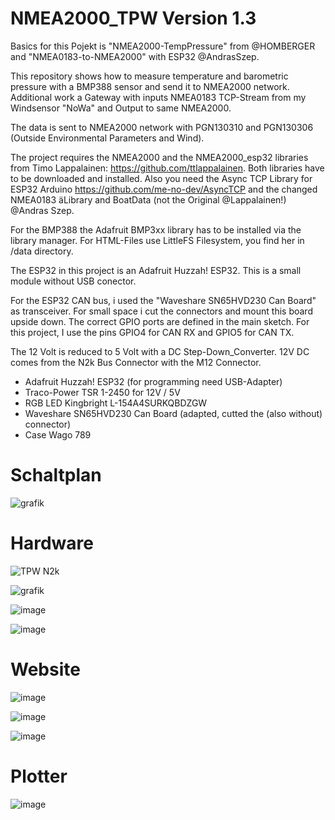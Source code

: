 # NMEA2000_TPW Version 1.3

Basics for this Pojekt is "NMEA2000-TempPressure" from @HOMBERGER and "NMEA0183-to-NMEA2000" with ESP32 @AndrasSzep.

This repository shows how to measure temperature and barometric pressure with a BMP388 sensor and send it to NMEA2000 network.
Additional work a Gateway with inputs NMEA0183 TCP-Stream from my Windsensor "NoWa" and Output to same NMEA2000.

The data is sent to NMEA2000 network with PGN130310 and PGN130306 (Outside Environmental Parameters and Wind).

The project requires the NMEA2000 and the NMEA2000_esp32 libraries from Timo Lappalainen: https://github.com/ttlappalainen. Both libraries have to be downloaded and installed.
Also you need the Async TCP Library for ESP32 Arduino https://github.com/me-no-dev/AsyncTCP and the changed NMEA0183 äLibrary and BoatData (not the Original @Lappalainen!) @Andras Szep.

For the BMP388 the Adafruit BMP3xx library has to be installed via the library manager.
For HTML-Files use LittleFS Filesystem, you find her in /data directory.

The ESP32 in this project is an Adafruit Huzzah! ESP32. This is a small module without USB conector.

For the ESP32 CAN bus, i used the "Waveshare SN65HVD230 Can Board" as transceiver. For small space i cut the connectors and mount this board upside down. The correct GPIO ports are defined in the main sketch. For this project, I use the pins GPIO4 for CAN RX and GPIO5 for CAN TX.

The 12 Volt is reduced to 5 Volt with a DC Step-Down_Converter. 12V DC comes from the N2k Bus Connector with the M12 Connector.

- Adafruit Huzzah! ESP32 (for programming need USB-Adapter)
- Traco-Power TSR 1-2450 for 12V / 5V
- RGB LED Kingbright L-154A4SURKQBDZGW
- Waveshare SN65HVD230 Can Board (adapted, cutted the (also without) connector)
- Case Wago 789

# Schaltplan

![grafik](https://user-images.githubusercontent.com/17195231/228666974-7ecb2b85-ea2b-4d19-b73a-715880c24c6a.png)

# Hardware

![TPW N2k](https://user-images.githubusercontent.com/17195231/201548865-527490c7-9898-4cfb-8c67-161541537aac.jpg)

![grafik](https://user-images.githubusercontent.com/17195231/227721635-994e5d76-131b-49b2-9e4c-9c372bde4454.png)

![image](https://user-images.githubusercontent.com/17195231/227989873-d6256e00-5c0f-4283-a65b-ce08e13113d3.jpeg)

![image](https://user-images.githubusercontent.com/17195231/228036198-5dd91f80-0a2a-475a-9819-7a0e74eb7e1d.jpeg)

# Website

![image](https://user-images.githubusercontent.com/17195231/228060438-5684a891-3952-4b01-8499-b57e9f5e0bac.jpeg)

![image](https://user-images.githubusercontent.com/17195231/228060533-b21ea270-33f6-4de0-9d59-917f8d27dbc2.jpeg)

![image](https://user-images.githubusercontent.com/17195231/228060619-1ddb1600-8da0-468c-b6b3-252db2e3b783.jpeg)

# Plotter

![image](https://github.com/gerryvel/NMEA2000_TPW/blob/89836d41f83f9eaae73e8502d0ef879308bd933f/4DEDE642-D2EE-429E-9A56-A173FFFC7A6C.jpeg)



